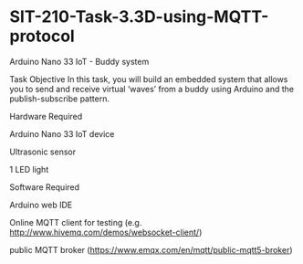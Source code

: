 # SIT-210-Task-3.3D-using-MQTT-protocol
 Arduino Nano 33 IoT - Buddy system


Task Objective
In this task, you will build an embedded system that allows you to send and receive virtual 
‘waves’ from a buddy using Arduino and the publish-subscribe pattern.


Hardware Required

Arduino Nano 33 IoT device

Ultrasonic sensor

1 LED light


Software Required

Arduino web IDE

Online MQTT client for testing (e.g. http://www.hivemq.com/demos/websocket-client/)

public MQTT broker (https://www.emqx.com/en/mqtt/public-mqtt5-broker)
